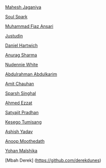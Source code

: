 <!--
To add your name to the repository contributors, Use this template below:
[Your Name Goes Here]( http://Your Github Link )
-->

[Mahesh Jaganiya](https://github.com/jagzmz)

[Soul Spark](https://github.com/soulspark666)

[Muhammad Fiaz Ansari](https://github.com/mfiazansari)

[Justudin](https://github.com/justudin)

[Daniel Hartwich](https://github.com/dhartwich1991)

[Anurag Sharma](https://github.com/aedorado)

[Nudennie White](https://github.com/tc2r)

[Abdulrahman Abdulkarim](https://github.com/AbdulDroid)

[Amit Chauhan](https://github.com/me-singh)

[Sparsh Singhal](https://github.com/sparsh1999)

[Ahmed Ezzat](https://github.com/AhmedMaghawry)

[Satyajit Pradhan](https://github.com/Satyajiit)

[Kesego Tumisang](https://github.com/kesegotumisang)

[Ashish Yadav](https://github.com/ay3524)

[Anoop Moothedath](https://github.com/Crazyfox98)

[Yohan Malshika](https://github.com/yohanym95)

[Mbah Derek] (https://github.com/derekdunes) 
